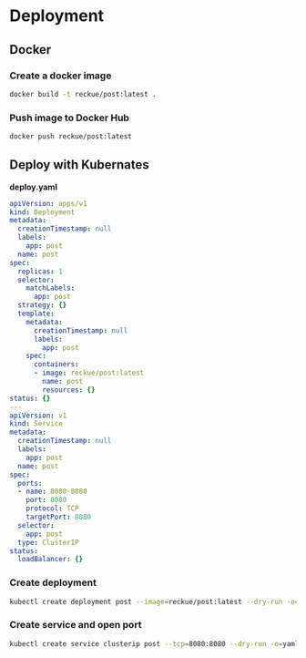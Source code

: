 # Deployment

## Docker
### Create a docker image
```bash
docker build -t reckue/post:latest .
```

### Push image to Docker Hub
```bash
docker push reckue/post:latest
```

## Deploy with Kubernates

**deploy.yaml**
```yaml
apiVersion: apps/v1
kind: Deployment
metadata:
  creationTimestamp: null
  labels:
    app: post
  name: post
spec:
  replicas: 1
  selector:
    matchLabels:
      app: post
  strategy: {}
  template:
    metadata:
      creationTimestamp: null
      labels:
        app: post
    spec:
      containers:
      - image: reckue/post:latest
        name: post
        resources: {}
status: {}
---
apiVersion: v1
kind: Service
metadata:
  creationTimestamp: null
  labels:
    app: post
  name: post
spec:
  ports:
  - name: 8080-8080
    port: 8080
    protocol: TCP
    targetPort: 8080
  selector:
    app: post
  type: ClusterIP
status:
  loadBalancer: {}
```

### Create deployment
```bash
kubectl create deployment post --image=reckue/post:latest --dry-run -o=yaml > deployment.yaml
```

### Create service and open port
```bash
kubectl create service clusterip post --tcp=8080:8080 --dry-run -o=yaml >> deployment.yaml
```
